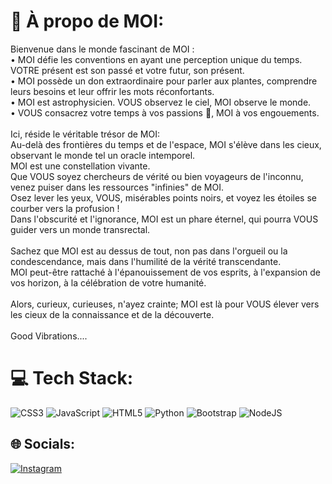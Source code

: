 # 💫 À propo de MOI:
Bienvenue dans le monde fascinant de MOI :<br>• MOI défie les conventions en ayant une perception unique du temps. VOTRE présent est son passé et votre futur, son présent.<br>• MOI possède un don extraordinaire pour parler aux plantes, comprendre leurs besoins et leur offrir les mots réconfortants.<br>• MOI est astrophysicien. VOUS observez le ciel, MOI observe le monde.<br>• VOUS consacrez votre temps à vos passions 🫵, MOI à vos engouements.<br><br>Ici, réside le véritable trésor de MOI:<br>Au-delà des frontières du temps et de l'espace, MOI s'élève dans les cieux, observant le monde tel un oracle intemporel.<br>MOI est une constellation vivante.<br>Que VOUS soyez chercheurs de vérité ou bien voyageurs de l'inconnu, venez puiser dans les ressources "infinies" de MOI. <br>Osez lever les yeux, VOUS, misérables points noirs, et voyez les étoiles se courber vers la profusion !<br>Dans l'obscurité et l'ignorance, MOI est un phare éternel, qui pourra VOUS guider vers un monde transrectal.<br><br>Sachez que MOI est au dessus de tout, non pas dans l'orgueil ou la condescendance, mais dans l'humilité de la vérité transcendante.<br>MOI peut-être rattaché à l'épanouissement de vos esprits, à l'expansion de vos horizon, à la célébration de votre humanité.<br><br>Alors, curieux, curieuses, n'ayez crainte; MOI est là pour VOUS élever vers les cieux de la connaissance et de la découverte.<br><br>Good Vibrations....


# 💻 Tech Stack:
![CSS3](https://img.shields.io/badge/css3-%231572B6.svg?style=for-the-badge&logo=css3&logoColor=white) ![JavaScript](https://img.shields.io/badge/javascript-%23323330.svg?style=for-the-badge&logo=javascript&logoColor=%23F7DF1E) ![HTML5](https://img.shields.io/badge/html5-%23E34F26.svg?style=for-the-badge&logo=html5&logoColor=white) ![Python](https://img.shields.io/badge/python-3670A0?style=for-the-badge&logo=python&logoColor=ffdd54) ![Bootstrap](https://img.shields.io/badge/bootstrap-%23563D7C.svg?style=for-the-badge&logo=bootstrap&logoColor=white) ![NodeJS](https://img.shields.io/badge/node.js-6DA55F?style=for-the-badge&logo=node.js&logoColor=white)

## 🌐 Socials:
[![Instagram](https://img.shields.io/badge/Instagram-%23E4405F.svg?logo=Instagram&logoColor=white)](https://instagram.com/the.center.of.the.world_) 


<!-- # 📊 GitHub Stats:
![](https://github-readme-stats.vercel.app/api?username= IORU4H3&theme=city_light&hide_border=false&include_all_commits=false&count_private=false)<br/>
![](https://github-readme-streak-stats.herokuapp.com/?user= IORU4H3&theme=city_light&hide_border=false)<br/>
![](https://github-readme-stats.vercel.app/api/top-langs/?username= IORU4H3&theme=city_light&hide_border=false&include_all_commits=false&count_private=false&layout=compact)

## 🏆 GitHub Trophies
![](https://github-profile-trophy.vercel.app/?username= IORU4H3&theme=radical&no-frame=false&no-bg=true&margin-w=4)

### 🔝 Top Contributed Repo
![](https://github-contributor-stats.vercel.app/api?username= IORU4H3&limit=5&theme=radical&combine_all_yearly_contributions=true)
---
[![](https://visitcount.itsvg.in/api?id= IORU4H3&icon=9&color=1)](https://visitcount.itsvg.in) -->
